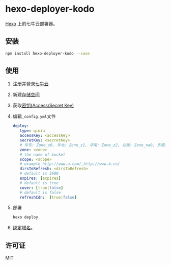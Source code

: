 # hexo-deployer-kodo

[Hexo](http://hexo.io/) 上的七牛云部署器。

## 安装

```bash
npm install hexo-deployer-kodo --save
```

## 使用

1. 注册并登录[七牛云](https://portal.qiniu.com/qvm/active?code=1hez1wnmig3te)
2. 新建[存储空间](https://portal.qiniu.com/bucket/create)
3. 获取[密钥(Access/Secret Key)](https://portal.qiniu.com/user/key)
4. 编辑`_config.yml`文件

    ```yaml
    deploy:
       type: qiniu
       accessKey: <accessKey>
       secretKey: <secretKey>
       # 华东: Zone_z0, 华北: Zone_z1, 华南: Zone_z2, 北美: Zone_na0, 东南亚: Zone_as0
       zone: <zone>
       # the name of bucket
       scope: <scope>
       # example http://www.a.com/,http://www.b.cn/
       dirsToRefresh: <dirsToRefresh> 
       # default is 3600
       expires: [expires]
       # default is true
       cover: [true|false]
       # default is false
       refreshCdn:  [true|false]
    ```

5. 部署

    ```bash
    hexo deploy
    ```

6. [绑定域名](https://portal.qiniu.com/cdn/domain/create)。

## 许可证

MIT
